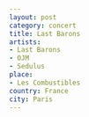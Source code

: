 ```yaml
---
layout: post
category: concert
title: Last Barons
artists: 
- Last Barons
- OJM
- Sedulus
place: 
- Les Combustibles
country: France
city: Paris
---
```


